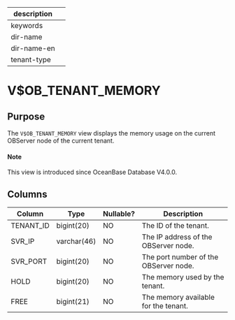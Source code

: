 |description||
|---|---|
|keywords||
|dir-name||
|dir-name-en||
|tenant-type||

# V$OB_TENANT_MEMORY

## Purpose

The `V$OB_TENANT_MEMORY` view displays the memory usage on the current OBServer node of the current tenant.

<main id="notice" type='explain'>
  <h4>Note</h4>
  <p>This view is introduced since OceanBase Database V4.0.0. </p>
</main>

## Columns

| Column | Type | Nullable? | Description |
|-----------|-------------|------------|-----------|
| TENANT_ID | bigint(20) | NO | The ID of the tenant. |
| SVR_IP | varchar(46) | NO | The IP address of the OBServer node. |
| SVR_PORT | bigint(20) | NO | The port number of the OBServer node. |
| HOLD | bigint(20) | NO | The memory used by the tenant. |
| FREE | bigint(21) | NO | The memory available for the tenant. |

